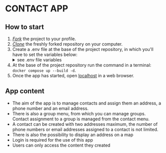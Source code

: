 # CONTACT APP

## How to start

1. [*Fork*](https://guides.github.com/activities/forking/) the project to your profile.
2. [*Clone*](https://help.github.com/articles/cloning-a-repository/) the freshly forked repository on your computer.
3. Create a .env file at the base of the project repository, in which you'll have to set the variables below:
       <details>
       <summary>see .env file variables</summary>
        SECRET_KEY<br>
        DEBUG<br>
        DATABASE_NAME<br>
        DATABASE_USER<br>
        DATABASE_PASSWORD<br>
        DATABASE_HOST<br>
        </details>
4. At the base of the project repository run the command in a terminal: `docker compose up --build -d`.
5. Once the app has started, open [localhost](http://localhost/) in a web browser.


## App content

* The aim of the app is to manage contacts and assign them an address, a phone number and an email address.
* There is also a group menu, from which you can manage groups. Contact assignment to a group is managed from the contact menu.
* A contact can be created with two addresses maximum, the number of phone numbers or email addresses assigned to a contact is not limited.
* There is also the possibility to display an address on a map
* Login is required for the use of this app
* Users can only access the content they created
